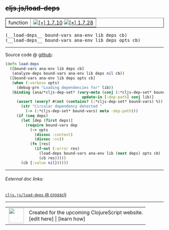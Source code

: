 ## ~~cljs.js/load-deps~~



 <table border="1">
<tr>
<td>function</td>
<td><a href="https://github.com/cljsinfo/cljs-api-docs/tree/1.7.10"><img valign="middle" alt="[+] 1.7.10" title="Added in 1.7.10" src="https://img.shields.io/badge/+-1.7.10-lightgrey.svg"></a> <a href="https://github.com/cljsinfo/cljs-api-docs/tree/1.7.28"><img valign="middle" alt="[×] 1.7.28" title="Removed in 1.7.28" src="https://img.shields.io/badge/×-1.7.28-red.svg"></a> </td>
</tr>
</table>


 <samp>
(__load-deps__ bound-vars ana-env lib deps cb)<br>
</samp>
 <samp>
(__load-deps__ bound-vars ana-env lib deps opts cb)<br>
</samp>

---







Source code @ [github](https://github.com/clojure/clojurescript/blob/r1.7.10/src/main/cljs/cljs/js.cljs#L236-L257):

```clj
(defn load-deps
  ([bound-vars ana-env lib deps cb]
   (analyze-deps bound-vars ana-env lib deps nil cb))
  ([bound-vars ana-env lib deps opts cb]
   (when (:verbose opts)
     (debug-prn "Loading dependencies for" lib))
   (binding [ana/*cljs-dep-set* (vary-meta (conj (:*cljs-dep-set* bound-vars) lib)
                                  update-in [:dep-path] conj lib)]
     (assert (every? #(not (contains? (:*cljs-dep-set* bound-vars) %)) deps)
       (str "Circular dependency detected "
         (-> (:*cljs-dep-set* bound-vars) meta :dep-path)))
     (if (seq deps)
       (let [dep (first deps)]
         (require bound-vars dep
           (-> opts
             (dissoc :context)
             (dissoc :ns))
           (fn [res]
             (if-not (:error res)
               (load-deps bound-vars ana-env lib (next deps) opts cb)
               (cb res)))))
       (cb {:value nil})))))
```

<!--
Repo - tag - source tree - lines:

 <pre>
clojurescript @ r1.7.10
└── src
    └── main
        └── cljs
            └── cljs
                └── <ins>[js.cljs:236-257](https://github.com/clojure/clojurescript/blob/r1.7.10/src/main/cljs/cljs/js.cljs#L236-L257)</ins>
</pre>

-->

---



###### External doc links:

[`cljs.js/load-deps` @ crossclj](http://crossclj.info/fun/cljs.js.cljs/load-deps.html)<br>

---

 <table>
<tr><td>
<img valign="middle" align="right" width="48px" src="http://i.imgur.com/Hi20huC.png">
</td><td>
Created for the upcoming ClojureScript website.<br>
[edit here] | [learn how]
</td></tr></table>

[edit here]:https://github.com/cljsinfo/cljs-api-docs/blob/master/cljsdoc/cljs.js_load-deps.cljsdoc
[learn how]:https://github.com/cljsinfo/cljs-api-docs/wiki/cljsdoc-files

<!--

This information was too distracting to show to readers, but I'll leave it
commented here since it is helpful to:

- pretty-print the data used to generate this document
- and show how to retrieve that data



The API data for this symbol:

```clj
{:ns "cljs.js",
 :name "load-deps",
 :signature ["[bound-vars ana-env lib deps cb]"
             "[bound-vars ana-env lib deps opts cb]"],
 :history [["+" "1.7.10"] ["-" "1.7.28"]],
 :type "function",
 :full-name-encode "cljs.js_load-deps",
 :source {:code "(defn load-deps\n  ([bound-vars ana-env lib deps cb]\n   (analyze-deps bound-vars ana-env lib deps nil cb))\n  ([bound-vars ana-env lib deps opts cb]\n   (when (:verbose opts)\n     (debug-prn \"Loading dependencies for\" lib))\n   (binding [ana/*cljs-dep-set* (vary-meta (conj (:*cljs-dep-set* bound-vars) lib)\n                                  update-in [:dep-path] conj lib)]\n     (assert (every? #(not (contains? (:*cljs-dep-set* bound-vars) %)) deps)\n       (str \"Circular dependency detected \"\n         (-> (:*cljs-dep-set* bound-vars) meta :dep-path)))\n     (if (seq deps)\n       (let [dep (first deps)]\n         (require bound-vars dep\n           (-> opts\n             (dissoc :context)\n             (dissoc :ns))\n           (fn [res]\n             (if-not (:error res)\n               (load-deps bound-vars ana-env lib (next deps) opts cb)\n               (cb res)))))\n       (cb {:value nil})))))",
          :title "Source code",
          :repo "clojurescript",
          :tag "r1.7.10",
          :filename "src/main/cljs/cljs/js.cljs",
          :lines [236 257]},
 :full-name "cljs.js/load-deps",
 :removed {:in "1.7.28", :last-seen "1.7.10"}}

```

Retrieve the API data for this symbol:

```clj
;; from Clojure REPL
(require '[clojure.edn :as edn])
(-> (slurp "https://raw.githubusercontent.com/cljsinfo/cljs-api-docs/catalog/cljs-api.edn")
    (edn/read-string)
    (get-in [:symbols "cljs.js/load-deps"]))
```

-->
